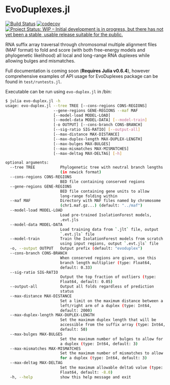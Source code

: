 # EvoDuplexes.jl

[![Build Status](https://travis-ci.com/timbitz/EvoDuplexes.jl.svg?token=R7mZheNGhsReQ7hn2gdf&branch=master)](https://travis-ci.com/timbitz/EvoDuplexes.jl)
[![codecov](https://codecov.io/gh/timbitz/EvoDuplexes.jl/branch/master/graph/badge.svg)](https://codecov.io/gh/timbitz/EvoDuplexes.jl)
[![Project Status: WIP – Initial development is in progress, but there has not yet been a stable, usable release suitable for the public.](http://www.repostatus.org/badges/latest/wip.svg)](http://www.repostatus.org/#wip)

RNA suffix array traversal through chromosomal multiple alignment files (MAF format) to fold and score (with both free-energy models and phylogenetic likelihood) all local and long-range RNA duplexes while allowing bulges and mismatches.

Full documentation is coming soon (**Requires Julia v0.6.4**), however comprehensive examples of API usage for EvoDuplexes package can be found in `test/runtests.jl`.

Executable can be run using `evo-duplex.jl` in /bin:
```bash
$ julia evo-duplex.jl -h
usage: evo-duplex.jl --tree TREE [--cons-regions CONS-REGIONS]
                     --gene-regions GENE-REGIONS --maf MAF
                     [--model-load MODEL-LOAD]
                     [--model-data MODEL-DATA] [--model-train]
                     [-o OUTPUT] [--cons-branch CONS-BRANCH]
                     [--sig-ratio SIG-RATIO] [--output-all]
                     [--max-distance MAX-DISTANCE]
                     [--max-duplex-length MAX-DUPLEX-LENGTH]
                     [--max-bulges MAX-BULGES]
                     [--max-mismatches MAX-MISMATCHES]
                     [--max-deltag MAX-DELTAG] [-h]

optional arguments:
  --tree TREE           Phylogenetic tree with neutral branch lengths
                        (in newick format)
  --cons-regions CONS-REGIONS
                        BED file containing conserved regions
  --gene-regions GENE-REGIONS
                        BED file containing gene units to allow
                        long-range folding within
  --maf MAF             Directory with MAF files named by chromosome
                        (chr1.maf.gz...) (default: "../maf")
  --model-load MODEL-LOAD
                        Load pre-trained IsolationForest models,
                        .evt.jls
  --model-data MODEL-DATA
                        Load training data from `.jlt` file, output
                        `.evt.jls` file
  --model-train         Train the IsolationForest models from scratch
                        using input regions, output `.evt.jls` file
  -o, --output OUTPUT   Output prefix (default: "evoduplex")
  --cons-branch CONS-BRANCH
                        When conserved regions are given, use this
                        branch length multiplier (type: Float64,
                        default: 0.33)
  --sig-ratio SIG-RATIO
                        Output the top fraction of outliers (type:
                        Float64, default: 0.05)
  --output-all          Output all folds regardless of prediction
                        status
  --max-distance MAX-DISTANCE
                        Set a limit on the maximum distance between a
                        left/right arm of a duplex (type: Int64,
                        default: 2000)
  --max-duplex-length MAX-DUPLEX-LENGTH
                        Set the maximum duplex length that will be
                        accessible from the suffix array (type: Int64,
                        default: 50)
  --max-bulges MAX-BULGES
                        Set the maximum number of bulges to allow for
                        a duplex (type: Int64, default: 3)
  --max-mismatches MAX-MISMATCHES
                        Set the maximum number of mismatches to allow
                        for a duplex (type: Int64, default: 3)
  --max-deltag MAX-DELTAG
                        Set the maximum allowable deltaG value (type:
                        Float64, default: -8.0)
  -h, --help            show this help message and exit
```
